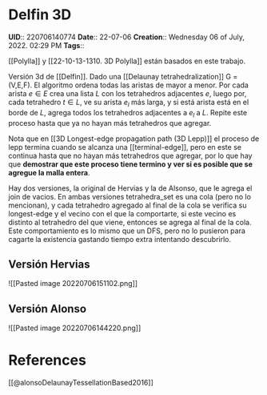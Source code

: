 # Delfin 3D
**UID**:: 220706140774
**Date**:: 22-07-06
**Creation**::  Wednesday 06 of July, 2022.  02:29 PM
**Tags**:: 

[[Polylla]] y [[22-10-13-1310. 3D Polylla]] están basados en este trabajo.

Versión 3d de [[Delfin]]. Dado una [[Delaunay tetrahedralization]] G = (V,E,F). El algoritmo ordena todas las aristas de mayor a menor.   Por cada  arista $e \in E$ crea una lista $L$ con los tetrahedros adjacentes $e$, luego por, cada tetrahedro $t \in L$, ve su arista $e_l$ más larga, y si está arista está en el borde de $L$, agrega todos los tetrahedros adjacentes a $e_l$ a $L$. Repite este proceso hasta que ya no hayan más tetrahedros que agregar. 

Nota que en [[3D Longest-edge propagation path (3D Lepp)]] el proceso de lepp termina cuando se alcanza una [[terminal-edge]], pero en este se continua hasta que no hayan más tetrahedros que agregar, por lo que hay que **demostrar que este proceso tiene termino y ver si es posible que se agregue la malla entera**.

Hay dos versiones, la original de Hervias y la de Alsonso, que le agrega el join de vacios. En ambas versiones tetrahedra_set es una cola (pero no lo mencionan), y cada tetrahedro agregado al final de la cola se verifica su longest-edge y el vecino con el que la comportarte, si este vecino es distinto al tetrahedro del que viene, entonces se agrega al final de la cola. Este comportamiento es lo mismo que un DFS, pero no lo pusieron para cagarte la existencia gastando tiempo extra intentando descubrirlo.

## Versión Hervias
![[Pasted image 20220706151102.png]]

## Versión Alonso


![[Pasted image 20220706144220.png]]

# References

[[@alonsoDelaunayTessellationBased2016]]
